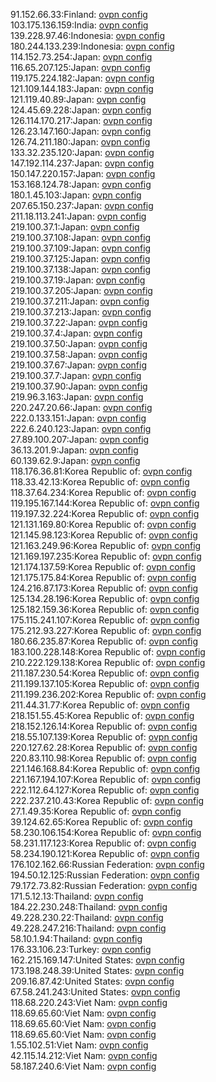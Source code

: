 91.152.66.33:Finland: [ovpn config](vpn/91_152_66_33.ovpn)  
103.175.136.159:India: [ovpn config](vpn/103_175_136_159.ovpn)  
139.228.97.46:Indonesia: [ovpn config](vpn/139_228_97_46.ovpn)  
180.244.133.239:Indonesia: [ovpn config](vpn/180_244_133_239.ovpn)  
114.152.73.254:Japan: [ovpn config](vpn/114_152_73_254.ovpn)  
116.65.207.125:Japan: [ovpn config](vpn/116_65_207_125.ovpn)  
119.175.224.182:Japan: [ovpn config](vpn/119_175_224_182.ovpn)  
121.109.144.183:Japan: [ovpn config](vpn/121_109_144_183.ovpn)  
121.119.40.89:Japan: [ovpn config](vpn/121_119_40_89.ovpn)  
124.45.69.228:Japan: [ovpn config](vpn/124_45_69_228.ovpn)  
126.114.170.217:Japan: [ovpn config](vpn/126_114_170_217.ovpn)  
126.23.147.160:Japan: [ovpn config](vpn/126_23_147_160.ovpn)  
126.74.211.180:Japan: [ovpn config](vpn/126_74_211_180.ovpn)  
133.32.235.120:Japan: [ovpn config](vpn/133_32_235_120.ovpn)  
147.192.114.237:Japan: [ovpn config](vpn/147_192_114_237.ovpn)  
150.147.220.157:Japan: [ovpn config](vpn/150_147_220_157.ovpn)  
153.168.124.78:Japan: [ovpn config](vpn/153_168_124_78.ovpn)  
180.1.45.103:Japan: [ovpn config](vpn/180_1_45_103.ovpn)  
207.65.150.237:Japan: [ovpn config](vpn/207_65_150_237.ovpn)  
211.18.113.241:Japan: [ovpn config](vpn/211_18_113_241.ovpn)  
219.100.37.1:Japan: [ovpn config](vpn/219_100_37_1.ovpn)  
219.100.37.108:Japan: [ovpn config](vpn/219_100_37_108.ovpn)  
219.100.37.109:Japan: [ovpn config](vpn/219_100_37_109.ovpn)  
219.100.37.125:Japan: [ovpn config](vpn/219_100_37_125.ovpn)  
219.100.37.138:Japan: [ovpn config](vpn/219_100_37_138.ovpn)  
219.100.37.19:Japan: [ovpn config](vpn/219_100_37_19.ovpn)  
219.100.37.205:Japan: [ovpn config](vpn/219_100_37_205.ovpn)  
219.100.37.211:Japan: [ovpn config](vpn/219_100_37_211.ovpn)  
219.100.37.213:Japan: [ovpn config](vpn/219_100_37_213.ovpn)  
219.100.37.22:Japan: [ovpn config](vpn/219_100_37_22.ovpn)  
219.100.37.4:Japan: [ovpn config](vpn/219_100_37_4.ovpn)  
219.100.37.50:Japan: [ovpn config](vpn/219_100_37_50.ovpn)  
219.100.37.58:Japan: [ovpn config](vpn/219_100_37_58.ovpn)  
219.100.37.67:Japan: [ovpn config](vpn/219_100_37_67.ovpn)  
219.100.37.7:Japan: [ovpn config](vpn/219_100_37_7.ovpn)  
219.100.37.90:Japan: [ovpn config](vpn/219_100_37_90.ovpn)  
219.96.3.163:Japan: [ovpn config](vpn/219_96_3_163.ovpn)  
220.247.20.66:Japan: [ovpn config](vpn/220_247_20_66.ovpn)  
222.0.133.151:Japan: [ovpn config](vpn/222_0_133_151.ovpn)  
222.6.240.123:Japan: [ovpn config](vpn/222_6_240_123.ovpn)  
27.89.100.207:Japan: [ovpn config](vpn/27_89_100_207.ovpn)  
36.13.201.9:Japan: [ovpn config](vpn/36_13_201_9.ovpn)  
60.139.62.9:Japan: [ovpn config](vpn/60_139_62_9.ovpn)  
118.176.36.81:Korea Republic of: [ovpn config](vpn/118_176_36_81.ovpn)  
118.33.42.13:Korea Republic of: [ovpn config](vpn/118_33_42_13.ovpn)  
118.37.64.234:Korea Republic of: [ovpn config](vpn/118_37_64_234.ovpn)  
119.195.167.144:Korea Republic of: [ovpn config](vpn/119_195_167_144.ovpn)  
119.197.32.224:Korea Republic of: [ovpn config](vpn/119_197_32_224.ovpn)  
121.131.169.80:Korea Republic of: [ovpn config](vpn/121_131_169_80.ovpn)  
121.145.98.123:Korea Republic of: [ovpn config](vpn/121_145_98_123.ovpn)  
121.163.249.96:Korea Republic of: [ovpn config](vpn/121_163_249_96.ovpn)  
121.169.197.235:Korea Republic of: [ovpn config](vpn/121_169_197_235.ovpn)  
121.174.137.59:Korea Republic of: [ovpn config](vpn/121_174_137_59.ovpn)  
121.175.175.84:Korea Republic of: [ovpn config](vpn/121_175_175_84.ovpn)  
124.216.87.173:Korea Republic of: [ovpn config](vpn/124_216_87_173.ovpn)  
125.134.28.196:Korea Republic of: [ovpn config](vpn/125_134_28_196.ovpn)  
125.182.159.36:Korea Republic of: [ovpn config](vpn/125_182_159_36.ovpn)  
175.115.241.107:Korea Republic of: [ovpn config](vpn/175_115_241_107.ovpn)  
175.212.93.227:Korea Republic of: [ovpn config](vpn/175_212_93_227.ovpn)  
180.66.235.87:Korea Republic of: [ovpn config](vpn/180_66_235_87.ovpn)  
183.100.228.148:Korea Republic of: [ovpn config](vpn/183_100_228_148.ovpn)  
210.222.129.138:Korea Republic of: [ovpn config](vpn/210_222_129_138.ovpn)  
211.187.230.54:Korea Republic of: [ovpn config](vpn/211_187_230_54.ovpn)  
211.199.137.105:Korea Republic of: [ovpn config](vpn/211_199_137_105.ovpn)  
211.199.236.202:Korea Republic of: [ovpn config](vpn/211_199_236_202.ovpn)  
211.44.31.77:Korea Republic of: [ovpn config](vpn/211_44_31_77.ovpn)  
218.151.55.45:Korea Republic of: [ovpn config](vpn/218_151_55_45.ovpn)  
218.152.126.14:Korea Republic of: [ovpn config](vpn/218_152_126_14.ovpn)  
218.55.107.139:Korea Republic of: [ovpn config](vpn/218_55_107_139.ovpn)  
220.127.62.28:Korea Republic of: [ovpn config](vpn/220_127_62_28.ovpn)  
220.83.110.98:Korea Republic of: [ovpn config](vpn/220_83_110_98.ovpn)  
221.146.168.84:Korea Republic of: [ovpn config](vpn/221_146_168_84.ovpn)  
221.167.194.107:Korea Republic of: [ovpn config](vpn/221_167_194_107.ovpn)  
222.112.64.127:Korea Republic of: [ovpn config](vpn/222_112_64_127.ovpn)  
222.237.210.43:Korea Republic of: [ovpn config](vpn/222_237_210_43.ovpn)  
27.1.49.35:Korea Republic of: [ovpn config](vpn/27_1_49_35.ovpn)  
39.124.62.65:Korea Republic of: [ovpn config](vpn/39_124_62_65.ovpn)  
58.230.106.154:Korea Republic of: [ovpn config](vpn/58_230_106_154.ovpn)  
58.231.117.123:Korea Republic of: [ovpn config](vpn/58_231_117_123.ovpn)  
58.234.190.121:Korea Republic of: [ovpn config](vpn/58_234_190_121.ovpn)  
176.102.162.66:Russian Federation: [ovpn config](vpn/176_102_162_66.ovpn)  
194.50.12.125:Russian Federation: [ovpn config](vpn/194_50_12_125.ovpn)  
79.172.73.82:Russian Federation: [ovpn config](vpn/79_172_73_82.ovpn)  
171.5.12.13:Thailand: [ovpn config](vpn/171_5_12_13.ovpn)  
184.22.230.248:Thailand: [ovpn config](vpn/184_22_230_248.ovpn)  
49.228.230.22:Thailand: [ovpn config](vpn/49_228_230_22.ovpn)  
49.228.247.216:Thailand: [ovpn config](vpn/49_228_247_216.ovpn)  
58.10.1.94:Thailand: [ovpn config](vpn/58_10_1_94.ovpn)  
176.33.106.23:Turkey: [ovpn config](vpn/176_33_106_23.ovpn)  
162.215.169.147:United States: [ovpn config](vpn/162_215_169_147.ovpn)  
173.198.248.39:United States: [ovpn config](vpn/173_198_248_39.ovpn)  
209.16.87.42:United States: [ovpn config](vpn/209_16_87_42.ovpn)  
67.58.241.243:United States: [ovpn config](vpn/67_58_241_243.ovpn)  
118.68.220.243:Viet Nam: [ovpn config](vpn/118_68_220_243.ovpn)  
118.69.65.60:Viet Nam: [ovpn config](vpn/118_69_65_60.ovpn)  
118.69.65.60:Viet Nam: [ovpn config](vpn/118_69_65_60.ovpn)  
118.69.65.60:Viet Nam: [ovpn config](vpn/118_69_65_60.ovpn)  
1.55.102.51:Viet Nam: [ovpn config](vpn/1_55_102_51.ovpn)  
42.115.14.212:Viet Nam: [ovpn config](vpn/42_115_14_212.ovpn)  
58.187.240.6:Viet Nam: [ovpn config](vpn/58_187_240_6.ovpn)  
